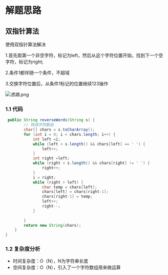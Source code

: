 # 解题思路

## 双指针算法

使用双指针算法解决

1.首先取第一个非空字符，标记为left，然后从这个字符位置开始，找到下一个空字符，标记为right;

2.条件1都伴随一个条件，不超域

3.交换字符位置后，从条件1标记的位置继续123操作

*![思路.png](https://pic.leetcode-cn.com/1605094669-isxrcg-image.png)*

### 1.1 代码

```java
 public String reverseWords(String s) {
        // 转成字符数组
		char[] chars = s.toCharArray();
		for (int i = 0; i < chars.length; i++) {
			int left =i;
			while (left < s.length() && chars[left] == ' ') {
				left++;
			}
			int right =left;
			while (right < s.length() && chars[right] != ' ') {
				right++;
			}
			i = right;
			while (right > left) {
				char temp = chars[left];
				chars[left] = chars[right-1];
				chars[right-1] = temp;
				left++;
				right--;
			}
		
		}
		return new String(chars);
    }
}
```

### 1.2 复杂度分析

* 时间复杂度：O（N），N为字符串长度
* 空间复杂度：O（N），引入了一个字符数组用来做运算